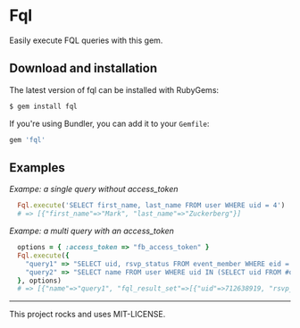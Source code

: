# Fql

Easily execute FQL queries with this gem.

## Download and installation

The latest version of fql can be installed with RubyGems:

```bash
$ gem install fql
```

If you're using Bundler, you can add it to your `Gemfile`:

```ruby
gem 'fql'
```

## Examples

*Exampe: a single query without access_token*

```ruby
  Fql.execute('SELECT first_name, last_name FROM user WHERE uid = 4')
  # => [{"first_name"=>"Mark", "last_name"=>"Zuckerberg"}]
```

*Exampe: a multi query with an access_token*

```ruby
  options = { :access_token => "fb_access_token" }
  Fql.execute({
    "query1" => "SELECT uid, rsvp_status FROM event_member WHERE eid = 209798352393506 LIMIT 3",
    "query2" => "SELECT name FROM user WHERE uid IN (SELECT uid FROM #query1)"
  }, options)
  # => [{"name"=>"query1", "fql_result_set"=>[{"uid"=>712638919, "rsvp_status"=>"attending"}, {"uid"=>711903876, "rsvp_status"=>"attending"}, {"uid"=>711447283, "rsvp_status"=>"attending"}]}, {"name"=>"query2", "fql_result_set"=>[{"name"=>"Srikanth Nagandla"}, {"name"=>"Hinling Yeung"}, {"name"=>"G\u00F6khan Olgun"}]}]
```

---

This project rocks and uses MIT-LICENSE.
